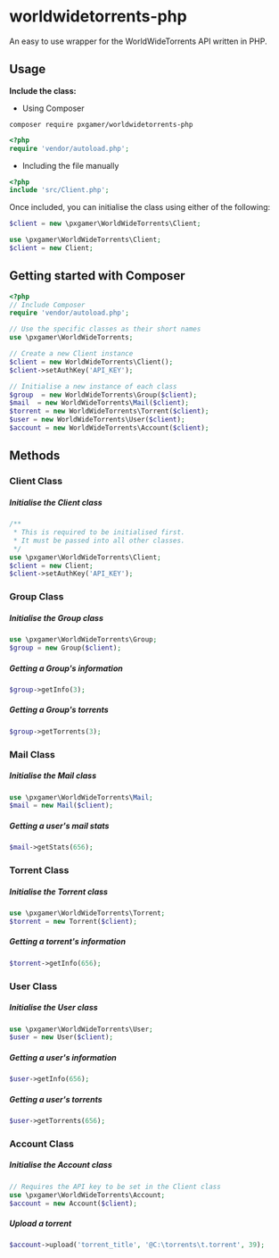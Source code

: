 # worldwidetorrents-php

An easy to use wrapper for the WorldWideTorrents API written in PHP.

## Usage

__Include the class:__
- Using Composer  

`composer require pxgamer/worldwidetorrents-php`  
```php
<?php
require 'vendor/autoload.php';
```
- Including the file manually  
```php
<?php
include 'src/Client.php';
```

Once included, you can initialise the class using either of the following:

```php
$client = new \pxgamer\WorldWideTorrents\Client;
```
```php
use \pxgamer\WorldWideTorrents\Client;
$client = new Client;
```

## Getting started with Composer
```php
<?php
// Include Composer
require 'vendor/autoload.php';

// Use the specific classes as their short names
use \pxgamer\WorldWideTorrents;

// Create a new Client instance
$client = new WorldWideTorrents\Client();
$client->setAuthKey('API_KEY');

// Initialise a new instance of each class
$group  = new WorldWideTorrents\Group($client);
$mail  = new WorldWideTorrents\Mail($client);
$torrent = new WorldWideTorrents\Torrent($client);
$user = new WorldWideTorrents\User($client);
$account = new WorldWideTorrents\Account($client);
```

## Methods

### Client Class
##### Initialise the Client class
```php
/**
 * This is required to be initialised first.
 * It must be passed into all other classes.
 */
use \pxgamer\WorldWideTorrents\Client;
$client = new Client;
$client->setAuthKey('API_KEY');
```

### Group Class
##### Initialise the Group class
```php
use \pxgamer\WorldWideTorrents\Group;
$group = new Group($client);
```
##### Getting a Group's information
```php
$group->getInfo(3);
```
##### Getting a Group's torrents
```php
$group->getTorrents(3);
```

### Mail Class
##### Initialise the Mail class
```php
use \pxgamer\WorldWideTorrents\Mail;
$mail = new Mail($client);
```
##### Getting a user's mail stats
```php
$mail->getStats(656);
```

### Torrent Class
##### Initialise the Torrent class
```php
use \pxgamer\WorldWideTorrents\Torrent;
$torrent = new Torrent($client);
```
##### Getting a torrent's information
```php
$torrent->getInfo(656);
```

### User Class
##### Initialise the User class
```php
use \pxgamer\WorldWideTorrents\User;
$user = new User($client);
```
##### Getting a user's information
```php
$user->getInfo(656);
```
##### Getting a user's torrents
```php
$user->getTorrents(656);
```

### Account Class
##### Initialise the Account class
```php
// Requires the API key to be set in the Client class
use \pxgamer\WorldWideTorrents\Account;
$account = new Account($client);
```
##### Upload a torrent
```php
$account->upload('torrent_title', '@C:\torrents\t.torrent', 39);
```
